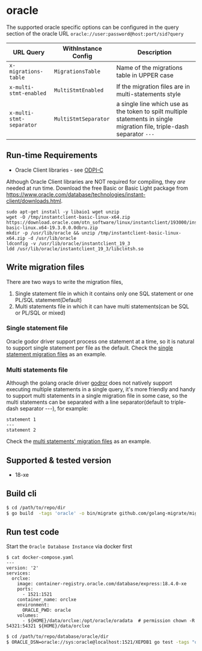 # oracle

The supported oracle specific options can be configured in the query section of the oracle URL `oracle://user:password@host:port/sid?query`

| URL Query                | WithInstance Config  | Description                                                                                                             |
|--------------------------|----------------------|-------------------------------------------------------------------------------------------------------------------------|
| `x-migrations-table`     | `MigrationsTable`    | Name of the migrations table in UPPER case                                                                              |
| `x-multi-stmt-enabled`   | `MultiStmtEnabled`   | If the migration files are in multi-statements style                                                                    |
| `x-multi-stmt-separator` | `MultiStmtSeparator` | a single line which use as the token to spilt multiple statements in single migration file, triple-dash separator `---` |

## Run-time Requirements
- Oracle Client libraries - see [ODPI-C](https://oracle.github.io/odpi/doc/installation.html)

Although Oracle Client libraries are NOT required for compiling, they *are*
needed at run time.  Download the free Basic or Basic Light package from
<https://www.oracle.com/database/technologies/instant-client/downloads.html>.

```shell
sudo apt-get install -y libaio1 wget unzip
wget -O /tmp/instantclient-basic-linux-x64.zip https://download.oracle.com/otn_software/linux/instantclient/193000/instantclient-basic-linux.x64-19.3.0.0.0dbru.zip
mkdir -p /usr/lib/oracle && unzip /tmp/instantclient-basic-linux-x64.zip -d /usr/lib/oracle
ldconfig -v /usr/lib/oracle/instantclient_19_3
ldd /usr/lib/oracle/instantclient_19_3/libclntsh.so
```

## Write migration files

There are two ways to write the migration files,

1. Single statement file in which it contains only one SQL statement or one PL/SQL statement(Default)
2. Multi statements file in which it can have multi statements(can be SQL or PL/SQL or mixed)

### Single statement file

Oracle godor driver support process one statement at a time, so it is natural to support single statement per file as the default.
Check the [single statement migration files](examples/migrations) as an example.

### Multi statements file

Although the golang oracle driver [godror](https://github.com/godror/godror) does not natively support executing multiple
statements in a single query, it's more friendly and handy to support multi statements in a single migration file in some case,
so the multi statements can be separated with a line separator(default to triple-dash separator ---), for example:

```
statement 1
---
statement 2
```
Check the [multi statements' migration files](examples/migrations-multistmt) as an example.

## Supported & tested version

- 18-xe

## Build cli

```bash
$ cd /path/to/repo/dir
$ go build  -tags 'oracle' -o bin/migrate github.com/golang-migrate/migrate/v4/cli
```

## Run test code

Start the `Oracle Database Instance` via docker first
```
$ cat docker-compose.yaml
---
version: '2'
services:
  orclxe:
    image: container-registry.oracle.com/database/express:18.4.0-xe
    ports:
      - 1521:1521
    container_name: orclxe
    environment:
      ORACLE_PWD: oracle
    volumes:
      - ${HOME}/data/orclxe:/opt/oracle/oradata  # permission chown -R 54321:54321 ${HOME}/data/orclxe

```

```bash
$ cd /path/to/repo/database/oracle/dir
$ ORACLE_DSN=oracle://sys:oracle@localhost:1521/XEPDB1 go test -tags "oracle" -race -v -covermode atomic ./... -coverprofile .coverage
```
